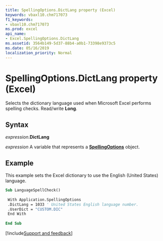 ```yaml
---
title: SpellingOptions.DictLang property (Excel)
keywords: vbaxl10.chm717073
f1_keywords:
- vbaxl10.chm717073
ms.prod: excel
api_name:
- Excel.SpellingOptions.DictLang
ms.assetid: 3564b149-5d37-88b4-a0b1-73398e9373c5
ms.date: 05/16/2019
localization_priority: Normal
---
```



# SpellingOptions.DictLang property (Excel)

Selects the dictionary language used when Microsoft Excel performs spelling checks. Read/write **Long**.


## Syntax

_expression_.**DictLang**

_expression_ A variable that represents a **[SpellingOptions](Excel.SpellingOptions.md)** object.


## Example

This example sets the Excel dictionary to use the English (United States) language.

```vb
Sub LanguageSpellCheck() 
 
 With Application.SpellingOptions 
 .DictLang = 1033 ' United States English language number. 
 .UserDict = "CUSTOM.DIC" 
 End With 
 
End Sub
```




[!include[Support and feedback](~/includes/feedback-boilerplate.md)]